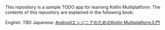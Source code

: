 This repository is a sample TODO app for learning Kotlin Multiplatform.
The contents of this repository are explained in the following book:

English: TBD
Japanese: [AndroidエンジニアのためのKotlin Multiplatform入門](https://www.amazon.co.jp/dp/B0CY8HXGSR)
